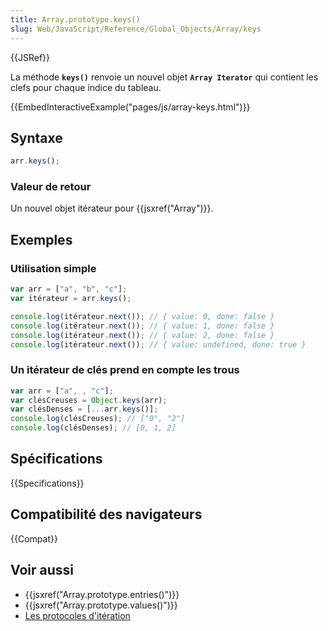 ```yaml
---
title: Array.prototype.keys()
slug: Web/JavaScript/Reference/Global_Objects/Array/keys
---
```


{{JSRef}}

La méthode **`keys()`** renvoie un nouvel objet **`Array Iterator`** qui contient les clefs pour chaque indice du tableau.

{{EmbedInteractiveExample("pages/js/array-keys.html")}}

## Syntaxe

```js
arr.keys();
```

### Valeur de retour

Un nouvel objet itérateur pour {{jsxref("Array")}}.

## Exemples

### Utilisation simple

```js
var arr = ["a", "b", "c"];
var itérateur = arr.keys();

console.log(itérateur.next()); // { value: 0, done: false }
console.log(itérateur.next()); // { value: 1, done: false }
console.log(itérateur.next()); // { value: 2, done: false }
console.log(itérateur.next()); // { value: undefined, done: true }
```

### Un itérateur de clés prend en compte les trous

```js
var arr = ["a", , "c"];
var clésCreuses = Object.keys(arr);
var clésDenses = [...arr.keys()];
console.log(clésCreuses); // ["0", "2"]
console.log(clésDenses); // [0, 1, 2]
```

## Spécifications

{{Specifications}}

## Compatibilité des navigateurs

{{Compat}}

## Voir aussi

- {{jsxref("Array.prototype.entries()")}}
- {{jsxref("Array.prototype.values()")}}
- [Les protocoles d'itération](/fr/docs/Web/JavaScript/Reference/Les_protocoles_iteration)
